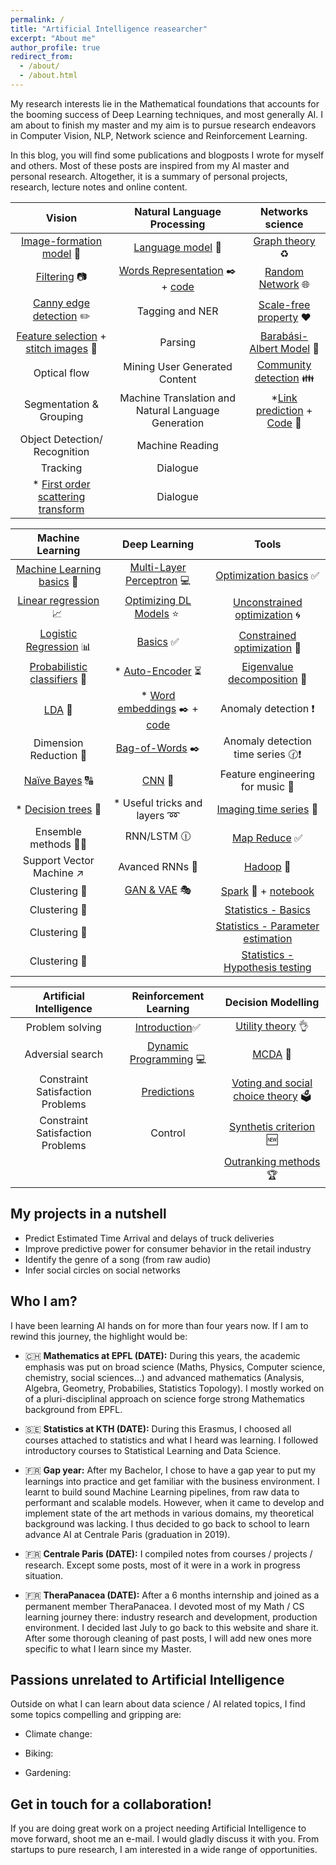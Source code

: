 ```yaml
---
permalink: /
title: "Artificial Intelligence reasearcher"
excerpt: "About me"
author_profile: true
redirect_from:
  - /about/
  - /about.html
---
```


My research interests lie in the Mathematical foundations that accounts for the booming success of Deep Learning techniques, and most generally AI. I am about to finish my master and my aim is to pursue research endeavors in Computer Vision, NLP, Network science and Reinforcement Learning.

In this blog, you will find some publications and blogposts I wrote for myself and others. Most of these posts are inspired from my AI master and personal research. Altogether, it is a summary of personal projects, research, lecture notes and online content.



| Vision | Natural Language Processing | Networks science |
|:---------------------------:|:-------------------------------:|:-------------------------------:|
| [Image-formation model](/posts/2019/01/vic-low-level/) 🌠 | [Language model](/posts/2019/01/nlp-language-modelling/) 📕  | [Graph theory](/posts/2019/02/ns_graph_theory/) ♻️ |
| [Filtering](/posts/2019/01/vic-filters/) 📷 | [Words Representation](/posts/2019/01/nlp-representation/) ✒️ + [code](https://github.com/devitrylouis/word2vec_negative_sampling)| [Random Network](/posts/2018/11/random_network/) 🌐 |
| [Canny edge detection](https://gist.github.com/devitrylouis/1c00f4530ac729ec20aa7826fd040aac) ✏️ | Tagging and NER | [Scale-free property](/posts/2018/11/ns-scale-free-property/) ❤️ |
| [Feature selection](/posts/2019/01/vic_features) + [stitch images](https://gist.github.com/devitrylouis/a7f19c6713e41a525309407b44334a7d) 💠 | Parsing | [Barabási-Albert Model](/posts/2018/11/ns-barabasi-albert-model/) 🌌 |
| Optical flow | Mining User Generated Content | [Community detection](https://devitrylouis.github.io/posts/2019/01/community-detection/) 👪 |
| Segmentation & Grouping | Machine Translation and Natural Language Generation  | *[Link prediction](/posts/2019/01/link-prediction/) + [Code](https://github.com/devitrylouis/link_prediction) 🌿 |
| Object Detection/ Recognition | Machine Reading |
| Tracking | Dialogue |
| * [First order scattering transform](/posts/2019/02/vic-first-order-scattering/) | Dialogue |

| Machine Learning | Deep Learning | Tools |
|:---------------------------:|:-------------------------------:|:-------------------------------:|
| [Machine Learning basics](/posts/2018/11/ml-basics/) 🎯  | [Multi-Layer Perceptron](/posts/2018/11/dl-mlp/) 💻| [Optimization basics](/posts/2019/02/optimization-basics/) ✅ |
| [Linear regression](/posts/2018/11/ml-linear-regression/) 📈 | [Optimizing DL Models](/posts/2018/11/optimize-dl/) ⭐️ | [Unconstrained optimization](/posts/2018/11/optimization-unconstrained/) 🌀 |
| [Logistic Regression](/posts/2018/11/logistic-regression/) 📊 | [Basics](/posts/2018/11/basics-dl/) ✅ | [Constrained optimization](/posts/2018/11/optimization-constrained/) 📐 |
| [Probabilistic classifiers](/posts/2018/10/ml-probabilistic-classifiers/) 🔮 | * [Auto-Encoder](/posts/Deep-Learning/autoencoder) ⏳ | [Eigenvalue decomposition](https://medium.com/@louisdevitry/intuitive-tutorial-on-eigenvalue-decomposition-in-numpy-af0062a4929b) 💠 |
| [LDA](/posts/2018/10/ml-lda/) 📏 | * [Word embeddings](/posts/2019/01/embeddings/) ✒️ + [code](/devitrylouis/word2vec_negative_sampling) | Anomaly detection ❗️ |
| Dimension Reduction 🔎 | [Bag-of-Words](/posts/2019/01/bag-of-words/) ✒️ | Anomaly detection time series 🕜❗️|
| [Naïve Bayes](/posts/2019/02/ml-naive-bayes/) 🔠 | [CNN](https://github.com/devitrylouis/image_denoising) 🌄 | Feature engineering for music 🎼 |
| * [Decision trees](/posts/2018/11/decision-trees/) 🌲 | * Useful tricks and layers ➿ | [Imaging time series](https://medium.com/analytics-vidhya/encoding-time-series-as-images-b043becbdbf3) 💈 |
| Ensemble methods 🌲🌳 | RNN/LSTM 🕧 | [Map Reduce](/posts/2018/11/big-data-map-reduce/) ✅  |
| Support Vector Machine ↗️ | Avanced RNNs 📘 | [Hadoop](/posts/2019/01/hadoop/) 🚈 |
| Clustering 👫 | [GAN & VAE](https://github.com/devitrylouis/gan_vs_vae_pytorch) 🎭 | [Spark](/posts/2019/01/spark-introduction/) 🚅 + [notebook](https://github.com/devitrylouis/spark_basics)|
| Clustering 👫 | | [Statistics - Basics](/posts/2019/01/statistics-basics/)|
| Clustering 👫 | | [Statistics - Parameter estimation](/posts/2019/01/modeling-and-estimation/)|
| Clustering 👫 | | [Statistics - Hypothesis testing](/posts/2019/01/hypothesis-techniques/)|


| Artificial Intelligence | Reinforcement Learning | Decision Modelling |
|:---------------------------:|:-------------------------------:|:-------------------------------:|
| Problem solving | [Introduction](/posts/2019/01/rl-introduction/)✅ | [Utility theory](/posts/2019/01/utility-theory/) 👌 |
| Adversial search | [Dynamic Programming](/posts/2019/01/rl-dynamic-programming/) 💻 | [MCDA](/posts/2019/01/dm-multiple-criteria/) 📑 |
| Constraint Satisfaction Problems | [Predictions](/posts/2019/01/rl-prediction/) | [Voting and social choice theory](/posts/2019/01/dm-social-choice-theory/) 🗳️ |
| Constraint Satisfaction Problems | Control | [Synthetis criterion](/posts/2019/01/dm-synthesis-criterion/) 🆕 |
| |  | [Outranking methods](/posts/2019/01/dm-outranking-method/) 🏆 |

My projects in a nutshell
------
* Predict Estimated Time Arrival and delays of truck deliveries
* Improve predictive power for consumer behavior in the retail industry
* Identify the genre of a song (from raw audio)
* Infer social circles on social networks

Who I am?
------
I have been learning AI hands on for more than four years now. If I am to rewind this journey, the highlight would be:

- 🇨🇭 **Mathematics at EPFL (DATE):** During this years, the academic emphasis was put on broad science (Maths, Physics, Computer science, chemistry, social sciences...) and advanced mathematics (Analysis, Algebra, Geometry, Probabilies, Statistics Topology). I mostly worked on of a pluri-disciplinal approach on science  forge strong Mathematics background from EPFL. 

- 🇸🇪 **Statistics at KTH (DATE):**  During this Erasmus, I choosed all courses attached to statistics and what I heard was learning. I followed introductory courses to Statistical Learning and Data Science.

- 🇫🇷 **Gap year:** After my Bachelor, I chose to have a gap year to put my learnings into practice and get familiar with the business environment. I learnt to build sound Machine Learning pipelines, from raw data to performant and scalable models. However, when it came to develop and implement state of the art methods in various domains, my theoretical background was lacking. I thus decided to go back to school to learn advance AI at Centrale Paris (graduation in 2019). 

- 🇫🇷 **Centrale Paris (DATE):** I compiled notes from courses / projects / research. Except some posts, most of it were in a work in progress situation. 

- 🇫🇷 **TheraPanacea (DATE):** After a 6 months internship and joined as a permanent member TheraPanacea. I devoted most of my Math / CS learning journey there: industry research and development, production environment. I decided last July to go back to this website and share it. After some thorough cleaning of past posts, I will add new ones more specific to what I learn since my Master.

Passions unrelated to Artificial Intelligence
------
Outside on what I can learn about data science / AI related topics, I find some topics compelling and gripping are:

- Climate change: 

- Biking: 

- Gardening: 


Get in touch for a collaboration!
------
If you are doing great work on a project needing Artificial Intelligence to move forward, shoot me an e-mail. I would gladly discuss it with you. From startups to pure research, I am interested in a wide range of opportunities.